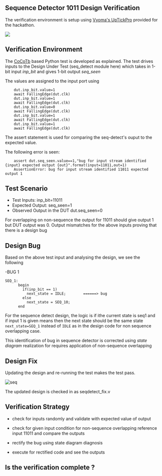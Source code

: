 ## Sequence Detector 1011 Design Verification


The verification environment is setup using [Vyoma's UpTickPro](https://vyomasystems.com) provided for the hackathon.

![](https://user-images.githubusercontent.com/77403373/180925890-8932e808-45cd-43ae-b2ae-767de5f0f3ad.png)

## Verification Environment

The [CoCoTb](https://www.cocotb.org/) based Python test is developed as explained. The test drives inputs to the Design Under Test (seq_detect module here) which takes in 1-bit input *inp_bit* and  gives 1-bit output *seq_seen*

The values are assigned to the input port using 
```
    dut.inp_bit.value=1
    await FallingEdge(dut.clk)
    dut.inp_bit.value=1
    await FallingEdge(dut.clk)
    dut.inp_bit.value=0
    await FallingEdge(dut.clk)
    dut.inp_bit.value=1
    await FallingEdge(dut.clk)
    dut.inp_bit.value=1
    await FallingEdge(dut.clk)
```

The assert statement is used for comparing the seq-detect's ouput to the expected value.

The following error is seen:
```
    assert dut.seq_seen.value==1,"bug for input stream identified {input} expected output {out}".format(input=11011,out=1)
    AssertionError: bug for input stream identified 11011 expected output 1
```
## Test Scenario 
- Test Inputs: inp_bit=11011
- Expected Output: seq_seen=1
- Observed Output in the DUT dut.seq_seen=0

For overlapping on non-sequence the output for 11011 should give output 1 but DUT output was 0.
Output mismatches for the above inputs proving that there is a design bug

## Design Bug
Based on the above test input and analysing the design, we see the following

-BUG 1

```
SEQ_1:
      begin
        if(inp_bit == 1)
          next_state = IDLE;        ======> bug
        else
          next_state = SEQ_10;
      end
```
For the sequence detect design, the logic is if ithe current state is seq1 and  if input 1 is given means then the next state should be the same state  ``next_state=SEQ_1`` instead of ``IDLE`` as in the design code for non sequence overlapping case.

This identification of bug in sequence detector is corrected using *state diagram* realization for requires application of non-sequence overlapping

 
## Design Fix
Updating the design and re-running the test makes the test pass.

![seq](https://user-images.githubusercontent.com/77403373/180933959-72363e91-c101-4363-a492-c0bdbeddf50e.png)

The updated design is checked in as seqdetect_fix.v

## Verification Strategy

- check for inputs randomly and validate with expected value of output

- check for given input condition for non-sequence overlapping reference input 11011 and compare the outputs 

- rectify the bug using state diagram diagnosis
 
 - execute for rectified code and see the outputs

## Is the verification complete ?

